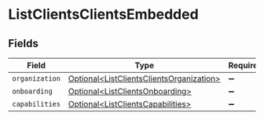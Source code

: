 # ListClientsClientsEmbedded


## Fields

| Field                                                                                                  | Type                                                                                                   | Required                                                                                               | Description                                                                                            |
| ------------------------------------------------------------------------------------------------------ | ------------------------------------------------------------------------------------------------------ | ------------------------------------------------------------------------------------------------------ | ------------------------------------------------------------------------------------------------------ |
| `organization`                                                                                         | [Optional\<ListClientsClientsOrganization>](../../models/operations/ListClientsClientsOrganization.md) | :heavy_minus_sign:                                                                                     | N/A                                                                                                    |
| `onboarding`                                                                                           | [Optional\<ListClientsOnboarding>](../../models/operations/ListClientsOnboarding.md)                   | :heavy_minus_sign:                                                                                     | N/A                                                                                                    |
| `capabilities`                                                                                         | [Optional\<ListClientsCapabilities>](../../models/operations/ListClientsCapabilities.md)               | :heavy_minus_sign:                                                                                     | N/A                                                                                                    |